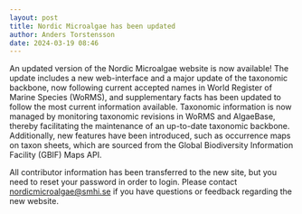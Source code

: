 ```yaml
---
layout: post
title: Nordic Microalgae has been updated
author: Anders Torstensson
date: 2024-03-19 08:46
---
```


An updated version of the Nordic Microalgae website is now available! The update includes a new web-interface and a major update of the taxonomic backbone, now following current accepted names in World Register of Marine Species (WoRMS), and supplementary facts has been updated to follow the most current information available. Taxonomic information is now managed by monitoring taxonomic revisions in WoRMS and AlgaeBase, thereby facilitating the maintenance of an up-to-date taxonomic backbone. Additionally, new features have been introduced, such as occurrence maps on taxon sheets, which are sourced from the Global Biodiversity Information Facility (GBIF) Maps API. 

All contributor information has been transferred to the new site, but you need to reset your password in order to login. Please contact nordicmicroalgae@smhi.se if you have questions or feedback regarding the new website.
